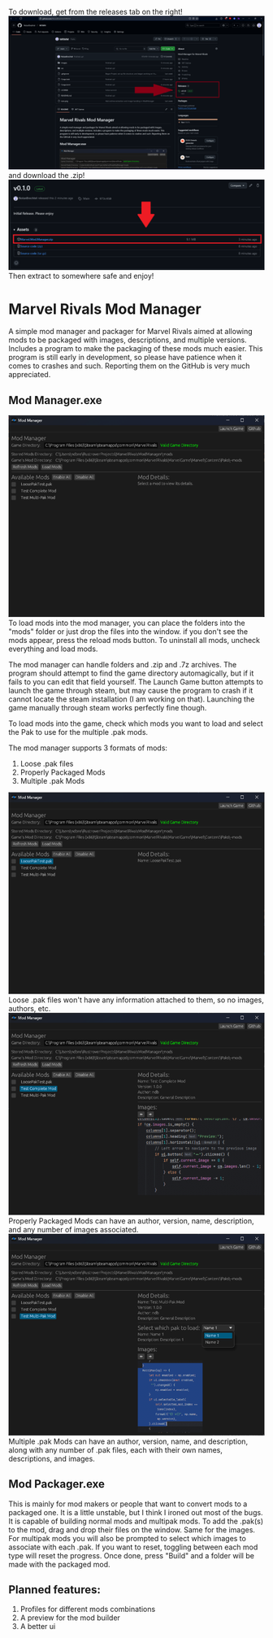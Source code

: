 To download, get from the releases tab on the right!
![Untitled.png](images/Untitled.png)
and download the .zip!
![Untitled1.png](images/Untitled1.png)
Then extract to somewhere safe and enjoy!

# Marvel Rivals Mod Manager

A simple mod manager and packager for Marvel Rivals aimed at allowing mods to be packaged with images, descriptions,
and multiple versions. Includes a program to make the packaging of these mods much easier. This program is still early
in development, so please have patience when it comes to crashes and such. Reporting them on the GitHub is very much 
appreciated.

## Mod Manager.exe

![mod_manager.png](images/mod_manager.png)
To load mods into the mod manager, you can place the folders into the "mods" folder or just drop the files into the window. 
if you don't see the mods appear, press the reload mods button. To uninstall all mods, uncheck everything and load mods.

The mod manager can handle folders and .zip and .7z archives. The program should attempt to find the game directory automagically,
but if it fails to you can edit that field yourself. The Launch Game button attempts to launch the game through steam, but may cause the 
program to crash if it cannot locate the steam installation (I am working on that). Launching the game manually through steam works
perfectly fine though.

To load mods into the game, check which mods you want to load and select the Pak to use for the multiple .pak mods. 

The mod manager supports 3 formats of mods:
1. Loose .pak files
2. Properly Packaged Mods
3. Multiple .pak Mods

![loose_pak.png](images/loose_pak.png)
Loose .pak files won't have any information attached to them, so no images, authors, etc.
![complete_mod.png](images/complete_mod.png)
Properly Packaged Mods can have an author, version, name, description, and any number of images associated.
![multipak_mod.png](images/multipak_mod.png)
Multiple .pak Mods can have an author, version, name, and description, along with any number of .pak files, each with 
their own names, descriptions, and images.

## Mod Packager.exe

This is mainly for mod makers or people that want to convert mods to a packaged one. It is a little unstable, but I think I 
ironed out most of the bugs. It is capable of building normal mods and multipak mods. To add the .pak(s) to the mod, drag and 
drop their files on the window. Same for the images. For multipak mods you will also be prompted to select which images to associate with 
each .pak. If you want to reset, toggling between each mod type will reset the progress. Once done, press "Build" and a folder will be made with 
the packaged mod.

## Planned features:
1. Profiles for different mods combinations
2. A preview for the mod builder
3. A better ui